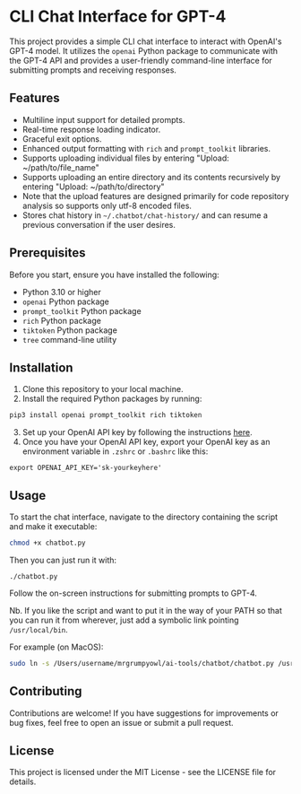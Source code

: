 # CLI Chat Interface for GPT-4

This project provides a simple CLI chat interface to interact with OpenAI's GPT-4 model. It utilizes the `openai` Python package to communicate with the GPT-4 API and provides a user-friendly command-line interface for submitting prompts and receiving responses.

## Features

- Multiline input support for detailed prompts.
- Real-time response loading indicator.
- Graceful exit options.
- Enhanced output formatting with `rich` and `prompt_toolkit` libraries.
- Supports uploading individual files by entering "Upload: ~/path/to/file_name"
- Supports uploading an entire directory and its contents recursively by entering "Upload: ~/path/to/directory"
- Note that the upload features are designed primarily for code repository analysis so supports only utf-8 encoded files.
- Stores chat history in `~/.chatbot/chat-history/` and can resume a previous conversation if the user desires.

## Prerequisites

Before you start, ensure you have installed the following:
- Python 3.10 or higher
- `openai` Python package
- `prompt_toolkit` Python package
- `rich` Python package
- `tiktoken` Python package
- `tree` command-line utility

## Installation

1. Clone this repository to your local machine.
2. Install the required Python packages by running:

```bash
pip3 install openai prompt_toolkit rich tiktoken
```

3. Set up your OpenAI API key by following the instructions [here](https://openai.com/api/).
4. Once you have your OpenAI API key, export your OpenAI key as an environment variable in `.zshrc` or `.bashrc` like this:

```
export OPENAI_API_KEY='sk-yourkeyhere'
```

## Usage

To start the chat interface, navigate to the directory containing the script and make it executable:

```bash
chmod +x chatbot.py
```

Then you can just run it with: 

```
./chatbot.py
```

Follow the on-screen instructions for submitting prompts to GPT-4.

Nb. If you like the script and want to put it in the way of your PATH so that you can run it from wherever, just add a symbolic link pointing `/usr/local/bin`.

For example (on MacOS): 

```bash
sudo ln -s /Users/username/mrgrumpyowl/ai-tools/chatbot/chatbot.py /usr/local/bin/chatbot
```

## Contributing

Contributions are welcome! If you have suggestions for improvements or bug fixes, feel free to open an issue or submit a pull request.

## License

This project is licensed under the MIT License - see the LICENSE file for details.
